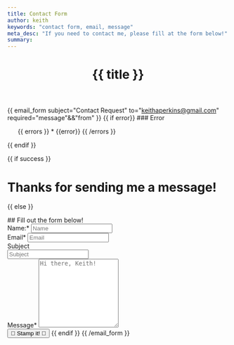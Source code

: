 ```yaml
---
title: Contact Form
author: keith
keywords: "contact form, email, message"
meta_desc: "If you need to contact me, please fill at the form below!"
summary:
---
```

<div class="centerform">

<header><h1>{{ title }}</h1></header>

{{ email_form subject="Contact Request" to="keithaperkins@gmail.com" required="message"&&"from" }}
  {{ if error}}
    ### Error
    <ul class="error">
    {{ errors }}
        * {{error}}
    {{ /errors }}
    </ul>
  {{ endif }}

  {{ if success }}
   # Thanks for sending me a message!
  {{ else }}

<div markdown="1">
## Fill out the form below!
</div>
<div class="contact-field" markdown="0">
    <label for="name">Name:<span class="required">*</span></label>
    <input type="text" name="name" class="required" id="name" placeholder="Name" />
</div>
</div>
<div class="contact-field" markdown="0">
    <label>Email<span class="required">*</span></label>
    <input type="text" name="from" class="required" id="email" placeholder="Email" />
</div>
<label>Subject</label>
<div class="contact-field" markdown="0">
    <input type="text" name="subject" id="subject" placeholder="Subject"></input>
</div>
<!-- Added next field for the annoying bots -->
<input style="display:none;" type="text" name="_email" required />
<div class="contact-field" markdown="0">
    <label>Message<span class="required">*</span></label>
    <textarea name="message" id="message" placeholder="Hi there, Keith!" class="required" rows="10" cols="20"></textarea>
</div>
<input type="submit" class="btn fa-input" value="&#xf003; Stamp it! &#xf003;">
{{ endif }}
{{ /email_form }}
